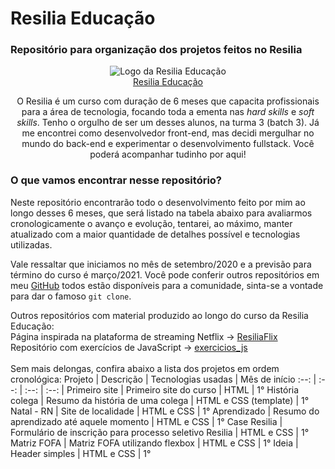 # Resilia Educação
### Repositório para organização dos projetos feitos no Resilia
<p align="center">
  <img src="https://media-exp1.licdn.com/dms/image/C4D0BAQHC76B0ml-3Lw/company-logo_200_200/0?e=2159024400&v=beta&t=E5tI2qFqdeLDSvteJqwG0MycGc8JKcWYLGGNZ7nVdr4" alt="Logo da Resilia Educação">
  <br><span><a href="https://www.resilia.work/">Resilia Educação</a></span>
</p>
<p align="center">
  O Resilia é um curso com duração de 6 meses que capacita profissionais para a área de tecnologia, focando toda a ementa nas <em>hard skills</em> e <em>soft skills</em>. Tenho o
  orgulho de ser um desses alunos, na turma 3 (batch 3). Já me encontrei como desenvolvedor front-end, mas decidi mergulhar no mundo do back-end e experimentar o desenvolvimento 
  fullstack. Você poderá acompanhar tudinho por aqui!
 </p>
 
 ### O que vamos encontrar nesse repositório?
 Neste repositório encontrarão todo o desenvolvimento feito por mim ao longo desses 6 meses, que será listado na tabela abaixo para avaliarmos cronologicamente o avanço e evolução,
 tentarei, ao máximo, manter atualizado com a maior quantidade de detalhes possível e tecnologias utilizadas.
 
 Vale ressaltar que iniciamos no mês de setembro/2020 e a previsão para término do curso é março/2021. Você pode conferir outros repositórios em meu [GitHub](https://github.com/allankildare?tab=repositories)
 todos estão disponíveis para a comunidade, sinta-se a vontade para dar o famoso <code>git clone</code>.
 
 Outros repositórios com material produzido ao longo do curso da Resilia Educação:<br>
 Página inspirada na plataforma de streaming Netflix -> <a href="https://github.com/allankildare/resilia-flix">ResiliaFlix</a><br>
 Repositório com exercícios de JavaScript -> <a href="https://github.com/allankildare/exercicios_js">exercicios_js</a><br>
 <br>
 Sem mais delongas, confira abaixo a lista dos projetos em ordem cronológica:
 Projeto | Descrição | Tecnologias usadas | Mês de início
 :--: | :--: | :--: | :--: |
 Primeiro site | Primeiro site do curso | HTML | 1° 
 História colega | Resumo da história de uma colega | HTML e CSS (template) | 1°
 Natal - RN | Site de localidade | HTML e CSS | 1° 
 Aprendizado | Resumo do aprendizado até aquele momento | HTML e CSS | 1°
Case Resilia | Formulário de inscrição para processo seletivo Resilia | HTML e CSS | 1°
Matriz FOFA | Matriz FOFA utilizando flexbox | HTML e CSS | 1°
Ideia | Header simples | HTML e CSS | 1°
